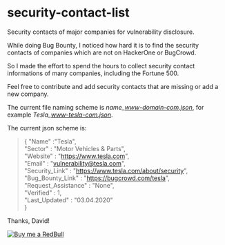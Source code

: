 # security-contact-list
Security contacts of major companies for vulnerability disclosure.

While doing Bug Bounty, I noticed how hard it is to find the security contacts of companies which are not on HackerOne or BugCrowd.

So I made the effort to spend the hours to collect security contact informations of many companies, including the Fortune 500.

Feel free to contribute and add security contacts that are missing or add a new company.

The current file naming scheme is *name_www-domain-com.json*, for example *Tesla_www-tesla-com.json*.

The current json scheme is:
>{
>	"Name" :"Tesla", \
>	"Sector" : "Motor Vehicles & Parts", \
>	"Website" : "https://www.tesla.com", \
>	"Email" : "vulnerability@tesla.com",\
>	"Security_Link" : "https://www.tesla.com/about/security", \
>	"Bug_Bounty_Link" : "https://bugcrowd.com/tesla", \
>	"Request_Assistance" : "None", \
>	"Verified" : 1, \
>	"Last_Updated" : "03.04.2020" \
>}

Thanks, David!

<span class="badge-buymeacoffee">
<a href="https://buymeacoffee.com/david.colombo" title="Buy me a RedBull"><img src="https://img.shields.io/badge/Buy%20me%20a%20RedBull-Help%20this%20project-blue" alt="Buy me a RedBull" /></a>
</span>
